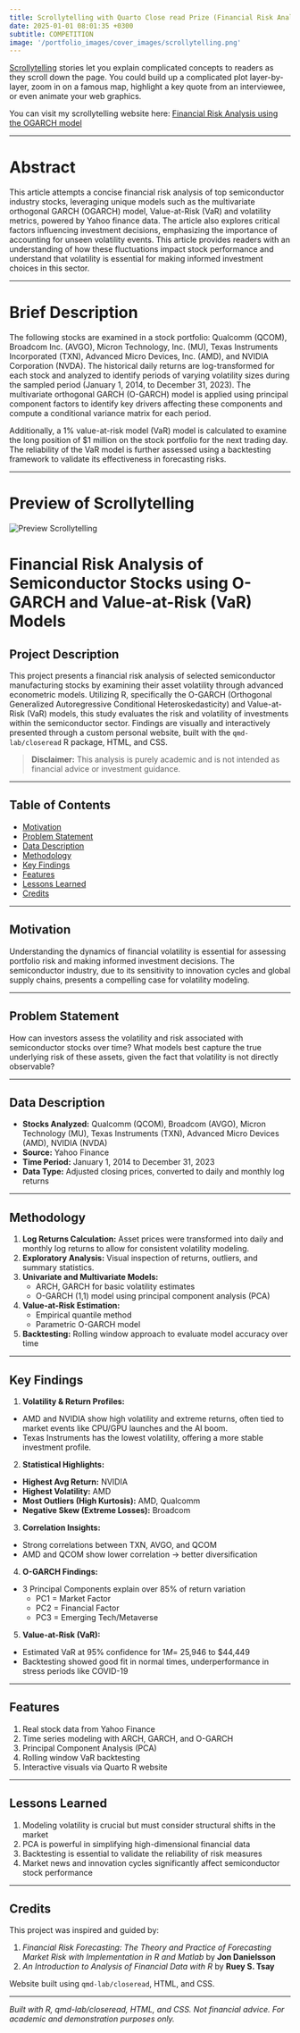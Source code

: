 ```yaml
---
title: Scrollytelling with Quarto Close read Prize (Financial Risk Analysis)
date: 2025-01-01 08:01:35 +0300
subtitle: COMPETITION
image: '/portfolio_images/cover_images/scrollytelling.png'
---
```


[Scrollytelling](https://posit.co/blog/closeread-prize-announcement/) stories let you explain complicated concepts to readers as they scroll down the page. You could build up a complicated plot layer-by-layer, zoom in on a famous map, highlight a key quote from an interviewee, or even animate your web graphics.

You can visit my scrollytelling website here: [Financial Risk Analysis using the OGARCH model](https://erica-prog.github.io/)

***

# Abstract 

This article attempts a concise financial risk analysis of top semiconductor industry stocks, leveraging unique models such as the multivariate orthogonal GARCH (OGARCH) model, Value-at-Risk (VaR) and volatility metrics, powered by Yahoo finance data. The article also explores critical factors influencing investment decisions, emphasizing the importance of accounting for unseen volatility events. This article provides readers with an understanding of how these fluctuations impact stock performance and understand that volatility is essential for making informed investment choices in this sector.

***

# Brief Description 

The following stocks are examined in a stock portfolio: Qualcomm (QCOM), Broadcom Inc. (AVGO), Micron Technology, Inc. (MU), Texas Instruments Incorporated (TXN), Advanced Micro Devices, Inc. (AMD), and NVIDIA Corporation (NVDA). The historical daily returns are log-transformed for each stock and analyzed to identify periods of varying volatility sizes during the sampled period (January 1, 2014, to December 31, 2023). The multivariate orthogonal GARCH (O-GARCH) model is applied using principal component factors to identify key drivers affecting these components and compute a conditional variance matrix for each period.

Additionally, a 1% value-at-risk model (VaR) model is calculated to examine the long position of $1 million on the stock portfolio for the next trading day. The reliability of the VaR model is further assessed using a backtesting framework to validate its effectiveness in forecasting risks.

*** 

# Preview of Scrollytelling 

<div class="gallery-box">
  <div class="gallery">
    <img src="/hilton_website/portfolio_images/scrollytelling_images/preview_scrollytelling.gif" loading="lazy" alt="Preview Scrollytelling">
  </div>
</div>

# Financial Risk Analysis of Semiconductor Stocks using O-GARCH and Value-at-Risk (VaR) Models

## Project Description
This project presents a financial risk analysis of selected semiconductor manufacturing stocks by examining their asset volatility through advanced econometric models. Utilizing R, specifically the O-GARCH (Orthogonal Generalized Autoregressive Conditional Heteroskedasticity) and Value-at-Risk (VaR) models, this study evaluates the risk and volatility of investments within the semiconductor sector. Findings are visually and interactively presented through a custom personal website, built with the `qmd-lab/closeread` R package, HTML, and CSS.

> **Disclaimer:** This analysis is purely academic and is not intended as financial advice or investment guidance.

***

## Table of Contents
* [Motivation](#motivation)
* [Problem Statement](#problem-statement)
* [Data Description](#data-description)
* [Methodology](#methodology)
* [Key Findings](#key-findings)
* [Features](#features)
* [Lessons Learned](#lessons-learned)
* [Credits](#credits)

***

## Motivation
Understanding the dynamics of financial volatility is essential for assessing portfolio risk and making informed investment decisions. The semiconductor industry, due to its sensitivity to innovation cycles and global supply chains, presents a compelling case for volatility modeling.

***

## Problem Statement
How can investors assess the volatility and risk associated with semiconductor stocks over time? What models best capture the true underlying risk of these assets, given the fact that volatility is not directly observable?

***

## Data Description
- **Stocks Analyzed:** Qualcomm (QCOM), Broadcom (AVGO), Micron Technology (MU), Texas Instruments (TXN), Advanced Micro Devices (AMD), NVIDIA (NVDA)
- **Source:** Yahoo Finance
- **Time Period:** January 1, 2014 to December 31, 2023
- **Data Type:** Adjusted closing prices, converted to daily and monthly log returns

***

## Methodology
1. **Log Returns Calculation:** Asset prices were transformed into daily and monthly log returns to allow for consistent volatility modeling.  
2. **Exploratory Analysis:** Visual inspection of returns, outliers, and summary statistics.  
3. **Univariate and Multivariate Models:**
   * ARCH, GARCH for basic volatility estimates  
   * O-GARCH (1,1) model using principal component analysis (PCA)  
4. **Value-at-Risk Estimation:**
   * Empirical quantile method  
   * Parametric O-GARCH model  
5. **Backtesting:** Rolling window approach to evaluate model accuracy over time  

***

## Key Findings
1. **Volatility & Return Profiles:**
  * AMD and NVIDIA show high volatility and extreme returns, often tied to market events like CPU/GPU launches and the AI boom.
  * Texas Instruments has the lowest volatility, offering a more stable investment profile.

2. **Statistical Highlights:**
  * **Highest Avg Return:** NVIDIA  
  * **Highest Volatility:** AMD  
  * **Most Outliers (High Kurtosis):** AMD, Qualcomm  
  * **Negative Skew (Extreme Losses):** Broadcom  

3. **Correlation Insights:**
  * Strong correlations between TXN, AVGO, and QCOM
  * AMD and QCOM show lower correlation → better diversification

4. **O-GARCH Findings:**
  * 3 Principal Components explain over 85% of return variation
    * PC1 = Market Factor 
    * PC2 = Financial Factor 
    * PC3 = Emerging Tech/Metaverse

5. **Value-at-Risk (VaR):**
  * Estimated VaR at 95% confidence for $1M = ~$25,946 to $44,449
  * Backtesting showed good fit in normal times, underperformance in stress periods like COVID-19

***

## Features
1. Real stock data from Yahoo Finance  
2. Time series modeling with ARCH, GARCH, and O-GARCH  
3. Principal Component Analysis (PCA)  
4. Rolling window VaR backtesting  
5. Interactive visuals via Quarto R website  

***

## Lessons Learned
1. Modeling volatility is crucial but must consider structural shifts in the market  
2. PCA is powerful in simplifying high-dimensional financial data  
3. Backtesting is essential to validate the reliability of risk measures  
4. Market news and innovation cycles significantly affect semiconductor stock performance  

***

## Credits
This project was inspired and guided by:
1. *Financial Risk Forecasting: The Theory and Practice of Forecasting Market Risk with Implementation in R and Matlab* by **Jon Danielsson**
2. *An Introduction to Analysis of Financial Data with R* by **Ruey S. Tsay**

Website built using `qmd-lab/closeread`, HTML, and CSS.

***

*Built with R, qmd-lab/closeread, HTML, and CSS. Not financial advice. For academic and demonstration purposes only.*




